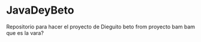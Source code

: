 # JavaDeyBeto
Repositorio para hacer el proyecto de Dieguito
beto from proyecto bam bam
que es la vara?